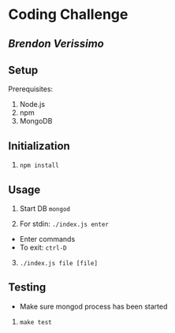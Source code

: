 # Coding Challenge
## _Brendon Verissimo_

## Setup

Prerequisites:
1. Node.js
2. npm
3. MongoDB

## Initialization 

1. `npm install`

## Usage

1. Start DB `mongod`

2. For stdin: `./index.js enter`
- Enter commands
- To exit: `ctrl-D`

3. `./index.js file [file]`

## Testing

- Make sure mongod process has been started 
1. `make test`

